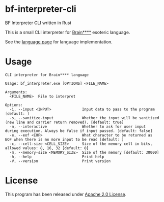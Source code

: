 # bf-interpreter-cli

BF Interpreter CLI written in Rust

This is a small CLI interpreter for [Brain****](https://en.wikipedia.org/wiki/Brainfuck) esoteric language.

See the [language page](https://tinyurl.com/bf-page) for language implementation.

# Usage 

```cli
CLI interpreter for Brain**** language

Usage: bf_interpreter.exe [OPTIONS] <FILE_NAME>

Arguments:
  <FILE_NAME>  File to interpret

Options:
  -i, --input <INPUT>              Input data to pass to the program [default: ]
  -s, --sanitize-input             Whether the input will be sanitized (new line and carrier return removed). [default: true]
  -n, --interactive                Whether to ask for user input during execution. Always be false if input passed. [default: false]
  -e, --eof <EOF>                  What character to be returned as EOF when there is no more input to be read [default: ]
  -c, --cell-size <CELL_SIZE>      Size of the memory cell in bits, allowed values: 8, 16, 32 [default: 8]
  -m, --memory-size <MEMORY_SIZE>  Size of the memory [default: 30000]
  -h, --help                       Print help
  -V, --version                    Print version
  ```

# License

This program has been released under [Apache 2.0 License](LICENSE).
